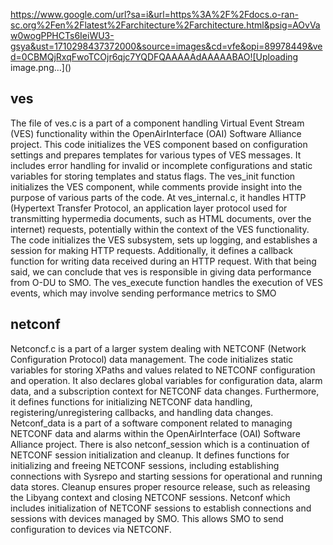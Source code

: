 https://www.google.com/url?sa=i&url=https%3A%2F%2Fdocs.o-ran-sc.org%2Fen%2Flatest%2Farchitecture%2Farchitecture.html&psig=AOvVaw0wogPPHCTs6IeiWU3-gsya&ust=1710298437372000&source=images&cd=vfe&opi=89978449&ved=0CBMQjRxqFwoTCOjr6qjc7YQDFQAAAAAdAAAAABAO![Uploading image.png…]()


## ves
The file of ves.c is a part of a component handling Virtual Event Stream (VES) functionality within the OpenAirInterface (OAI) Software Alliance project. This code initializes the VES component based on configuration settings and prepares templates for various types of VES messages. It includes error handling for invalid or incomplete configurations and static variables for storing templates and status flags. The ves_init function initializes the VES component, while comments provide insight into the purpose of various parts of the code. At ves_internal.c, it handles HTTP (Hypertext Transfer Protocol, an application layer protocol used for transmitting hypermedia documents, such as HTML documents, over the internet) requests, potentially within the context of the VES functionality. The code initializes the VES subsystem, sets up logging, and establishes a session for making HTTP requests. Additionally, it defines a callback function for writing data received during an HTTP request. With that being said, we can conclude that ves is responsible in giving data performance from O-DU to SMO. The ves_execute function handles the execution of VES events, which may involve sending performance metrics to SMO
## netconf
Netconcf.c is a part of a larger system dealing with NETCONF (Network Configuration Protocol) data management. The code initializes static variables for storing XPaths and values related to NETCONF configuration and operation. It also declares global variables for configuration data, alarm data, and a subscription context for NETCONF data changes. Furthermore, it defines functions for initializing NETCONF data handling, registering/unregistering callbacks, and handling data changes. Netconf_data is a part of a software component related to managing NETCONF data and alarms within the OpenAirInterface (OAI) Software Alliance project. There is also netconf_session which is a continuation of NETCONF session initialization and cleanup. It defines functions for initializing and freeing NETCONF sessions, including establishing connections with Sysrepo and starting sessions for operational and running data stores. Cleanup ensures proper resource release, such as releasing the Libyang context and closing NETCONF sessions. Netconf which includes initialization of NETCONF sessions to establish connections and sessions with devices managed by SMO. This allows SMO to send configuration to devices via NETCONF. 
